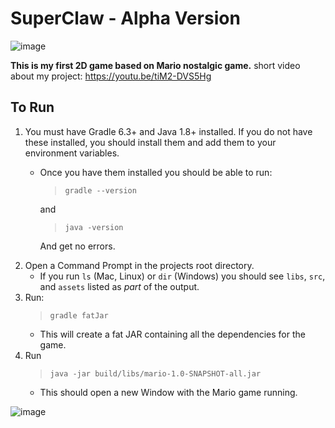 # SuperClaw - Alpha Version
![image](https://user-images.githubusercontent.com/62257681/139892750-1cc92012-6f68-4812-868d-65b1d8614140.png)

**This is my first 2D game based on Mario nostalgic game.**
short video about my project: https://youtu.be/tiM2-DVS5Hg
## To Run

1. You must have Gradle 6.3+ and Java 1.8+ installed. If you do not have these installed, you should install them and add them to your environment variables.
    * Once you have them installed you should be able to run:

        > ```gradle --version```

        and

        > ```java -version```

        And get no errors.
2. Open a Command Prompt in the projects root directory.
    * If you run ```ls``` (Mac, Linux) or ```dir``` (Windows) you should see ```libs```, ```src```, and ```assets``` listed as *part* of the output.
3. Run:
    >```gradle fatJar```
    * This will create a fat JAR containing all the dependencies for the game.
4. Run
    >```java -jar build/libs/mario-1.0-SNAPSHOT-all.jar```
    * This should open a new Window with the Mario game running.
    
![image](https://user-images.githubusercontent.com/62257681/139877858-eb643d39-2a27-435c-9032-cb0008f09f34.png)

